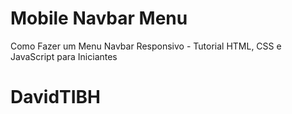# Mobile Navbar Menu

Como Fazer um Menu Navbar Responsivo - Tutorial HTML, CSS e JavaScript para Iniciantes
# DavidTIBH
